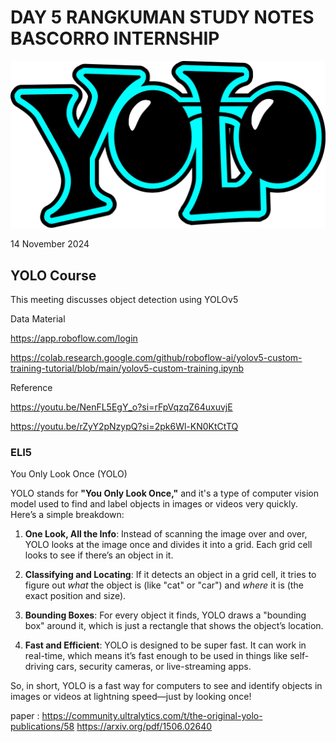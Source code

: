 # DAY 5 RANGKUMAN STUDY NOTES BASCORRO INTERNSHIP

![alt text](image.png)

14 November 2024

## YOLO Course

This meeting discusses object detection using YOLOv5

Data Material

https://app.roboflow.com/login

https://colab.research.google.com/github/roboflow-ai/yolov5-custom-training-tutorial/blob/main/yolov5-custom-training.ipynb

Reference

https://youtu.be/NenFL5EgY_o?si=rFpVqzqZ64uxuvjE

https://youtu.be/rZyY2pNzypQ?si=2pk6Wl-KN0KtCtTQ

### ELI5

You Only Look Once (YOLO)

YOLO stands for **"You Only Look Once,"** and it's a type of computer vision model used to find and label objects in images or videos very quickly. Here’s a simple breakdown:

1. **One Look, All the Info**: Instead of scanning the image over and over, YOLO looks at the image once and divides it into a grid. Each grid cell looks to see if there’s an object in it.

2. **Classifying and Locating**: If it detects an object in a grid cell, it tries to figure out _what_ the object is (like "cat" or "car") and _where_ it is (the exact position and size).

3. **Bounding Boxes**: For every object it finds, YOLO draws a "bounding box" around it, which is just a rectangle that shows the object’s location.

4. **Fast and Efficient**: YOLO is designed to be super fast. It can work in real-time, which means it’s fast enough to be used in things like self-driving cars, security cameras, or live-streaming apps.

So, in short, YOLO is a fast way for computers to see and identify objects in images or videos at lightning speed—just by looking once!

paper :
https://community.ultralytics.com/t/the-original-yolo-publications/58
https://arxiv.org/pdf/1506.02640
